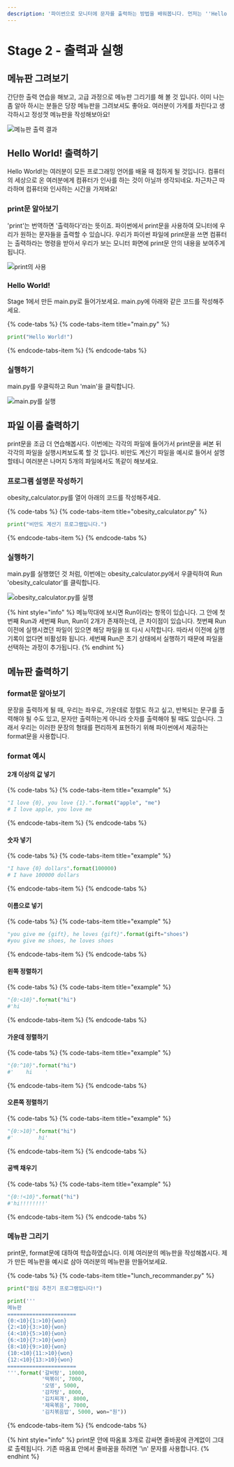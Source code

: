 ```yaml
---
description: '파이썬으로 모니터에 문자를 출력하는 방법을 배워봅니다. 먼저는 ''Hello World!''를 출력해보고, 메뉴판까지 만들어봅니다.'
---
```


# Stage 2 - 출력과 실행

## 메뉴판 그려보기

간단한 출력 연습을 해보고, 고급 과정으로 메뉴판 그리기를 해 볼 것 입니다. 이미 나는 좀 알아 하시는 분들은 당장 메뉴판을 그려보셔도 좋아요. 여러분이 가게를 차린다고 생각하시고 정성껏 메뉴판을 작성해보아요!

![&#xBA54;&#xB274;&#xD310; &#xCD9C;&#xB825; &#xACB0;&#xACFC;](../.gitbook/assets/image%20%2827%29.png)

## Hello World! 출력하기

Hello World!는 여러분이 모든 프로그래밍 언어를 배울 때 접하게 될 것입니다. 컴퓨터의 세상으로 온 여러분에게 컴퓨터가 인사를 하는 것이 아닐까 생각되네요. 차근차근 따라하며 컴퓨터와 인사하는 시간을 가져봐요!

### print문 알아보기

'print'는 번역하면 '출력하다'라는 뜻이죠. 파이썬에서 print문을 사용하여 모니터에 우리가 원하는 문자들을 출력할 수 있습니다. 우리가 파이썬 파일에 print문을 쓰면 컴퓨터는 출력하라는 명령을 받아서 우리가 보는 모니터 화면에 print문 안의 내용을 보여주게 됩니다.

![print&#xC758; &#xC0AC;&#xC6A9;](../.gitbook/assets/image%20%2837%29.png)

### Hello World!

Stage 1에서 만든 main.py로 들어가보세요. main.py에 아래와 같은 코드를 작성해주세요.

{% code-tabs %}
{% code-tabs-item title="main.py" %}
```python
print("Hello World!")
```
{% endcode-tabs-item %}
{% endcode-tabs %}

### 실행하기

main.py를 우클릭하고 Run 'main'을 클릭합니다.

![main.py&#xB97C; &#xC2E4;&#xD589;](../.gitbook/assets/image%20%281%29.png)

## 파일 이름 출력하기

print문을 조금 더 연습해봅시다. 이번에는 각각의 파일에 들어가서 print문을 써본 뒤 각각의 파일을 실행시켜보도록 할 것 입니다. 비만도 계산기 파일을 예시로 들어서 설명할테니 여러분은 나머지 5개의 파일에서도 똑같이 해보세요.

### 프로그램 설명문 작성하기

obesity\_calculator.py를 열어 아래의 코드를 작성해주세요.

{% code-tabs %}
{% code-tabs-item title="obesity\_calculator.py" %}
```python
print("비만도 계산기 프로그램입니다.")
```
{% endcode-tabs-item %}
{% endcode-tabs %}

### 실행하기

main.py를 실행했던 것 처럼, 이번에는 obesity\_calculator.py에서 우클릭하여 Run 'obesity\_calculator'를 클릭합니다.

![obesity\_calculator.py&#xB97C; &#xC2E4;&#xD589;](../.gitbook/assets/image%20%2831%29.png)

{% hint style="info" %}
메뉴막대에 보시면 Run이라는 항목이 있습니다. 그 안에 첫번째 Run과 세번째 Run, Run이 2개가 존재하는데, 큰 차이점이 있습니다. 첫번째 Run 이전에 실행시켰던 파일이 있으면 해당 파일을 또 다시 시작합니다. 따라서 이전에 실행 기록이 없다면 비활성화 됩니다. 세번째 Run은 초기 상태에서 실행하기 때문에 파일을 선택하는 과정이 추가됩니다.
{% endhint %}

## 메뉴판 출력하기

### format문 알아보기

문장을 출력하게 될 때, 우리는 좌우로, 가운데로 정렬도 하고 싶고, 반복되는 문구를 출력해야 될 수도 있고, 문자만 출력하는게 아니라 숫자를 출력해야 될 때도 있습니다. 그래서 우리는 이러한 문장의 형태를 편리하게 표현하기 위해 파이썬에서 제공하는 format문을 사용합니다.

###  format 예시

#### 2개 이상의 값 넣기

{% code-tabs %}
{% code-tabs-item title="example" %}
```python
"I love {0}, you love {1}.".format("apple", "me")
# I love apple, you love me
```
{% endcode-tabs-item %}
{% endcode-tabs %}

#### 숫자 넣기

{% code-tabs %}
{% code-tabs-item title="example" %}
```python
"I have {0} dollars".format(100000)
# I have 100000 dollars
```
{% endcode-tabs-item %}
{% endcode-tabs %}

#### 이름으로 넣기

{% code-tabs %}
{% code-tabs-item title="example" %}
```python
"you give me {gift}, he loves {gift}".format(gift="shoes")
#you give me shoes, he loves shoes
```
{% endcode-tabs-item %}
{% endcode-tabs %}

#### 왼쪽 정렬하기

{% code-tabs %}
{% code-tabs-item title="example" %}
```python
"{0:<10}".format("hi")
#'hi        '
```
{% endcode-tabs-item %}
{% endcode-tabs %}

#### 가운데 정렬하기

{% code-tabs %}
{% code-tabs-item title="example" %}
```python
"{0:^10}".format("hi")
#'    hi    '
```
{% endcode-tabs-item %}
{% endcode-tabs %}

#### 오른쪽 정렬하기

{% code-tabs %}
{% code-tabs-item title="example" %}
```python
"{0:>10}".format("hi")
#'        hi'
```
{% endcode-tabs-item %}
{% endcode-tabs %}

#### 공백 채우기

{% code-tabs %}
{% code-tabs-item title="example" %}
```python
"{0:!<10}".format("hi")
#'hi!!!!!!!!'
```
{% endcode-tabs-item %}
{% endcode-tabs %}

### 메뉴판 그리기

print문, format문에 대하여 학습하였습니다. 이제 여러분의 메뉴판을 작성해봅시다. 제가 만든 메뉴판을 예시로 삼아 여러분의 메뉴판을 만들어보세요.

{% code-tabs %}
{% code-tabs-item title="lunch\_recommander.py" %}
```python
print("점심 추천기 프로그램입니다!")

print('''
메뉴판
======================
{0:<10}{1:>10}{won} 
{2:<10}{3:>10}{won}
{4:<10}{5:>10}{won}
{6:<10}{7:>10}{won}
{8:<10}{9:>10}{won}
{10:<10}{11:>10}{won}
{12:<10}{13:>10}{won}
======================
'''.format('갈비탕', 10000,
           '떡볶이', 7000,
           '오뎅', 5000,
           '감자탕', 8000,
           '김치찌개', 8000,
           '제육볶음', 7000,
           '김치볶음밥', 5000, won="원"))
```
{% endcode-tabs-item %}
{% endcode-tabs %}

{% hint style="info" %}
print문 안에 따옴표 3개로 감싸면 줄바꿈에 관계없이 그대로 출력됩니다. 기존 따옴표 안에서 줄바꿈을 하려면 '\n' 문자를 사용합니다.
{% endhint %}



